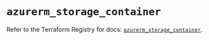 # `azurerm_storage_container`

Refer to the Terraform Registry for docs: [`azurerm_storage_container`](https://registry.terraform.io/providers/hashicorp/azurerm/4.45.0/docs/resources/storage_container).
